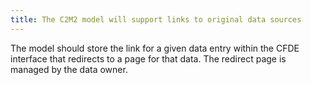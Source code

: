 ```yaml
---
title: The C2M2 model will support links to original data sources
---
```


The model should store the link for a given data entry within the CFDE interface that redirects to a page for that data. The redirect page is managed by the data owner.
